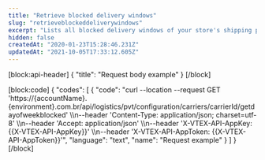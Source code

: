 ```yaml
---
title: "Retrieve blocked delivery windows"
slug: "retrieveblockeddeliverywindows"
excerpt: "Lists all blocked delivery windows of your store's shipping policies, searching by carrier ID.\n\r\n\r> Note that, while most of our API endpoints return time fields in UTC, this endpoint returns **Scheduled Delivery** related time fields adjusted to the configured time zone of the account."
hidden: false
createdAt: "2020-01-23T15:28:46.231Z"
updatedAt: "2021-10-05T17:33:12.605Z"
---
```

[block:api-header]
{
  "title": "Request body example"
}
[/block]

[block:code]
{
  "codes": [
    {
      "code": "curl --location --request GET 'https://{accountName}.{environment}.com.br/api/logistics/pvt/configuration/carriers/carrierId/getdayofweekblocked' \\\n--header 'Content-Type: application/json; charset=utf-8' \\\n--header 'Accept: application/json' \\\n--header 'X-VTEX-API-AppKey: {{X-VTEX-API-AppKey}}' \\\n--header 'X-VTEX-API-AppToken: {{X-VTEX-API-AppToken}}'",
      "language": "text",
      "name": "Request example"
    }
  ]
}
[/block]